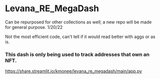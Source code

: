 # Levana_RE_MegaDash
 Can be repurposed for other collections as well; a new repo will be made for general purpose.
 1/20/22
 
 Not the most efficient code, can't tell if it would read better with aggs or as is. 
 
### This dash is only being used to track addresses that own an NFT.

 https://share.streamlit.io/kmonee/levana_re_megadash/main/app.py
